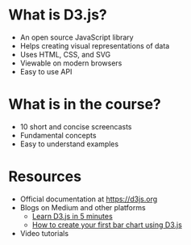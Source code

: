 # What is D3.js?

* An open source JavaScript library
* Helps creating visual representations of data
* Uses HTML, CSS, and SVG
* Viewable on modern browsers
* Easy to use API

# What is in the course?

* 10 short and concise screencasts
* Fundamental concepts
* Easy to understand examples

# Resources

* Official documentation at https://d3js.org
* Blogs on Medium and other platforms
  * [Learn D3.js in 5 minutes](https://www.freecodecamp.org/news/learn-d3-js-in-5-minutes-c5ec29fb0725/)
  * [How to create your first bar chart using D3.js](https://medium.com/@aleksej.gudkov/creating-a-bar-chart-with-d3-js-a-step-by-step-guide-91ebf9d959c8)
* Video tutorials
